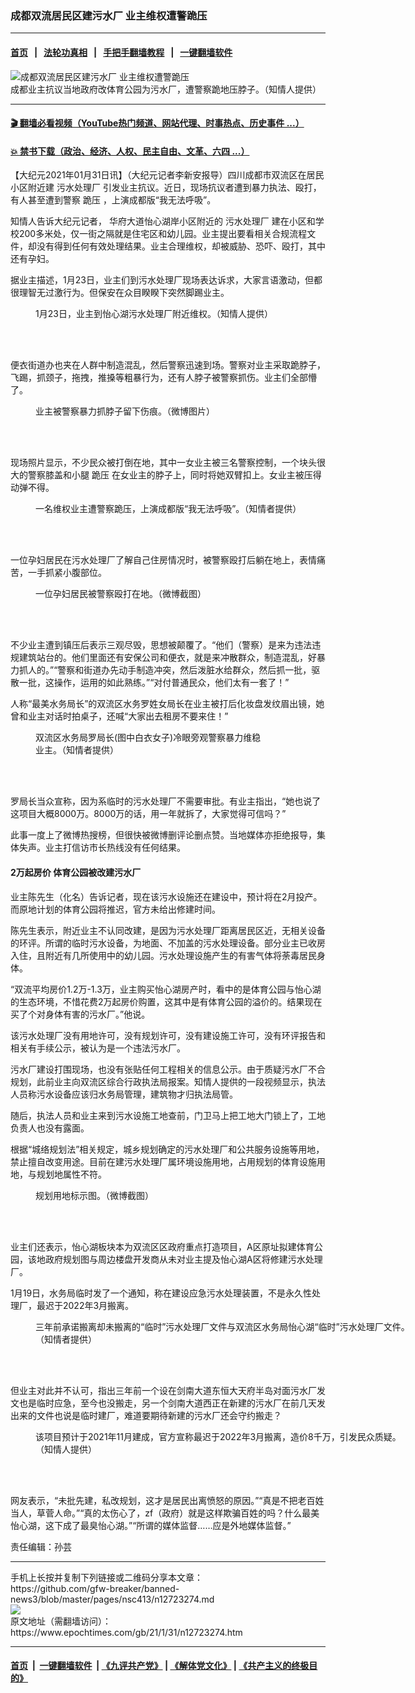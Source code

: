 ### 成都双流居民区建污水厂 业主维权遭警跪压
------------------------

#### [首页](https://github.com/gfw-breaker/banned-news3/blob/master/README.md) &nbsp;&nbsp;|&nbsp;&nbsp; [法轮功真相](https://github.com/begood0513/basic/blob/master/README.md)  &nbsp;&nbsp;|&nbsp;&nbsp; [手把手翻墙教程](https://github.com/gfw-breaker/guides/wiki)  &nbsp;&nbsp;|&nbsp;&nbsp; [一键翻墙软件](https://github.com/gfw-breaker/nogfw/blob/master/README.md)  



<div><img alt="成都双流居民区建污水厂 业主维权遭警跪压" class="attachment-djy_600_400 size-djy_600_400 wp-post-image" src="https://i.epochtimes.com/assets/uploads/2021/01/s1FotoJet-600x400.jpg"/>
<div class="caption">
 成都业主抗议当地政府改体育公园为污水厂，遭警察跪地压脖子。（知情人提供）
</div></div><hr/>

#### [ 🎬  翻墙必看视频（YouTube热门频道、网站代理、时事热点、历史事件 ...）](https://github.com/gfw-breaker/links/blob/master/banned.md)

#### [ 💥  禁书下载（政治、经济、人权、民主自由、文革、六四 ...）](https://github.com/gfw-breaker/books/blob/master/README.md)

<div><p>
 【大纪元2021年01月31日讯】（大纪元记者李新安报导）四川成都市双流区在居民小区附近建
 <ok href="https://www.epochtimes.com/gb/tag/%E6%B1%A1%E6%B0%B4%E5%A4%84%E7%90%86%E5%8E%82.html">
  污水处理厂
 </ok>
 引发业主抗议。近日，现场抗议者遭到暴力执法、殴打，有人甚至遭到警察
 <ok href="https://www.epochtimes.com/gb/tag/%E8%B7%AA%E5%8E%8B.html">
  跪压
 </ok>
 ，上演成都版“我无法呼吸”。
</p>
<p>
 知情人告诉大纪元记者，
 <span class="s1">
  华府大道怡心湖岸小区附近的
 </span>
 <ok href="https://www.epochtimes.com/gb/tag/%E6%B1%A1%E6%B0%B4%E5%A4%84%E7%90%86%E5%8E%82.html">
  污水处理厂
 </ok>
 建在小区和学校200多米处，仅一街之隔就是住宅区和幼儿园。业主提出要看相关合规流程文件，却没有得到任何有效处理结果。业主合理维权，却被威胁、恐吓、殴打，其中还有孕妇。
</p>
<p>
 据业主描述，1月23日，业主们到污水处理厂现场表达诉求，大家言语激动，但都很理智无过激行为。但保安在众目睽睽下突然脚踢业主。
</p>
<figure class="wp-caption aligncenter" id="attachment_12723299" style="width: 600px">
 <ok href="https://i.epochtimes.com/assets/uploads/2021/01/IMG_3408.jpg">
  <img alt="" class="size-large wp-image-12723299" src="https://i.epochtimes.com/assets/uploads/2021/01/IMG_3408-600x419.jpg"/>
 </ok>
 <br/><figcaption class="wp-caption-text">
  1月23日，业主到怡心湖污水处理厂附近维权。（知情人提供）
 </figcaption><br/>
</figure><br/>
<p>
 便衣街道办也夹在人群中制造混乱，然后警察迅速到场。警察对业主采取跪脖子，飞踢，抓颈子，拖拽，推搡等粗暴行为，还有人脖子被警察抓伤。业主们全部懵了。
</p>
<figure class="wp-caption aligncenter" id="attachment_12723300" style="width: 407px">
 <ok href="https://i.epochtimes.com/assets/uploads/2021/01/IMG_3404.jpg">
  <img alt="" class="wp-image-12723300" src="https://i.epochtimes.com/assets/uploads/2021/01/IMG_3404-600x779.jpg"/>
 </ok>
 <br/><figcaption class="wp-caption-text">
  业主被警察暴力抓脖子留下伤痕。（微博图片）
 </figcaption><br/>
</figure><br/>
<p>
 现场照片显示，不少民众被打倒在地，其中一女业主被三名警察控制，一个块头很大的警察膝盖和小腿
 <ok href="https://www.epochtimes.com/gb/tag/%E8%B7%AA%E5%8E%8B.html">
  跪压
 </ok>
 在女业主的脖子上，同时将她双臂扣上。女业主被压得动弹不得。
</p>
<figure class="wp-caption aligncenter" id="attachment_12723301" style="width: 600px">
 <ok href="https://i.epochtimes.com/assets/uploads/2021/01/IMG_3405.jpg">
  <img alt="" class="size-large wp-image-12723301" src="https://i.epochtimes.com/assets/uploads/2021/01/IMG_3405-600x429.jpg"/>
 </ok>
 <br/><figcaption class="wp-caption-text">
  一名维权业主遭警察跪压，上演成都版“我无法呼吸”。（知情者提供）
 </figcaption><br/>
</figure><br/>
<p>
 一位孕妇居民在污水处理厂了解自己住房情况时，被警察殴打后躺在地上，表情痛苦，一手抓紧小腹部位。
</p>
<figure class="wp-caption aligncenter" id="attachment_12723304" style="width: 355px">
 <ok href="https://i.epochtimes.com/assets/uploads/2021/01/s12FotoJet.jpg">
  <img alt="" class="wp-image-12723304" src="https://i.epochtimes.com/assets/uploads/2021/01/s12FotoJet-600x1010.jpg"/>
 </ok>
 <br/><figcaption class="wp-caption-text">
  一位孕妇居民被警察殴打在地。（微博截图）
 </figcaption><br/>
</figure><br/>
<p>
 不少业主遭到镇压后表示三观尽毁，思想被颠覆了。“他们（警察）是来为违法违规建筑站台的。他们里面还有安保公司和便衣，就是来冲散群众，制造混乱，好暴力抓人的。”“警察和街道办先动手制造冲突，然后泼脏水给群众，然后抓一批，驱散一批，这操作，运用的如此熟练。”“对付普通民众，他们太有一套了！”
</p>
<p>
 人称“最美水务局长”的双流区水务罗姓女局长在业主被打后化妆盘发纹眉出镜，她曾和业主对话时拍桌子，还喊“大家出去租房不要来住！”
</p>
<figure class="wp-caption aligncenter" id="attachment_12723306" style="width: 369px">
 <ok href="https://i.epochtimes.com/assets/uploads/2021/01/IMG_3409.jpg">
  <img alt="" class="wp-image-12723306" src="https://i.epochtimes.com/assets/uploads/2021/01/IMG_3409.jpg"/>
 </ok>
 <br/><figcaption class="wp-caption-text">
  双流区水务局罗局长(图中白衣女子)冷眼旁观警察暴力维稳业主。（知情者提供）
 </figcaption><br/>
</figure><br/>
<p>
 罗局长当众宣称，因为系临时的污水处理厂不需要审批。有业主指出，“她也说了这项目大概8000万。8000万的话，用一年就拆了，大家觉得可信吗？”
</p>
<p>
 此事一度上了微博热搜榜，但很快被微博删评论删点赞。当地媒体亦拒绝报导，集体失声。业主打信访市长热线没有任何结果。
</p>
<h4>
 2万起房价 体育公园被改建污水厂
</h4>
<p>
 业主陈先生（化名）告诉记者，现在该污水设施还在建设中，预计将在2月投产。而原地计划的体育公园将推迟，官方未给出修建时间。
</p>
<p>
 陈先生表示，附近业主不认同改建，是因为污水处理厂距离居民区近，无相关设备的环评。所谓的临时污水设备，为地面、不加盖的污水处理设备。部分业主已收房入住，且附近有几所使用中的幼儿园。污水处理设施产生的有害气体将荼毒居民身体。
</p>
<p>
 “双流平均房价1.2万-1.3万，业主购买怡心湖房产时，看中的是体育公园与怡心湖的生态环境，不惜花费2万起房价购置，这其中是有体育公园的溢价的。结果现在买了个对身体有害的污水厂。”他说。
</p>
<p>
 该污水处理厂没有用地许可，没有规划许可，没有建设施工许可，没有环评报告和相关有手续公示，被认为是一个违法污水厂。
</p>
<p>
 污水厂建设打围现场，也没有张贴任何工程相关的信息公示。由于质疑污水厂不合规划，此前业主向双流区综合行政执法局报案。知情人提供的一段视频显示，执法人员称污水设备应该归水务局管理，建筑物才归执法局管。
</p>
<p>
 随后，执法人员和业主来到污水设施工地查前，门卫马上把工地大门锁上了，工地负责人也没有露面。
</p>
<p>
 根据“城络规划法”相关规定，城乡规划确定的污水处理厂和公共服务设施等用地，禁止擅自改变用途。目前在建污水处理厂属环境设施用地，占用规划的体育设施用地，与规划地属性不符。
</p>
<figure class="wp-caption aligncenter" id="attachment_12723324" style="width: 426px">
 <ok href="https://i.epochtimes.com/assets/uploads/2021/01/x13FotoJet.jpg">
  <img alt="" class="wp-image-12723324" src="https://i.epochtimes.com/assets/uploads/2021/01/x13FotoJet-600x487.jpg"/>
 </ok>
 <br/><figcaption class="wp-caption-text">
  规划用地标示图。（微博截图）
 </figcaption><br/>
</figure><br/>
<p>
 业主们还表示，怡心湖板块本为双流区区政府重点打造项目，A区原址拟建体育公园，该地政府规划图与周边楼盘开发商从未对业主提及怡心湖A区将修建污水处理厂。
</p>
<p>
 1月19日，水务局临时发了一个通知，称在建设应急污水处理装置，不是永久性处理厂，最迟于2022年3月搬离。
</p>
<figure class="wp-caption aligncenter" id="attachment_12723328" style="width: 600px">
 <ok href="https://i.epochtimes.com/assets/uploads/2021/01/IMG_3407.jpg">
  <img alt="" class="size-large wp-image-12723328" src="https://i.epochtimes.com/assets/uploads/2021/01/IMG_3407-600x428.jpg"/>
 </ok>
 <br/><figcaption class="wp-caption-text">
  三年前承诺搬离却未搬离的“临时”污水处理厂文件与双流区水务局怡心湖“临时”污水处理厂文件。（知情者提供）
 </figcaption><br/>
</figure><br/>
<p>
 但业主对此并不认可，指出三年前一个设在剑南大道东恒大天府半岛对面污水厂发文也是临时应急，至今也没搬走，另一个剑南大道西正在新建的污水厂在前几天发出来的文件也说是临时建厂，难道要期待新建的污水厂还会守约搬走？
</p>
<figure class="wp-caption aligncenter" id="attachment_12723361" style="width: 600px">
 <ok href="https://i.epochtimes.com/assets/uploads/2021/01/x23FotoJet.jpg">
  <img alt="" class="size-large wp-image-12723361" src="https://i.epochtimes.com/assets/uploads/2021/01/x23FotoJet-600x400.jpg"/>
 </ok>
 <br/><figcaption class="wp-caption-text">
  该项目预计于2021年11月建成，官方宣称最迟于2022年3月搬离，造价8千万，引发民众质疑。（知情人提供）
 </figcaption><br/>
</figure><br/>
<p>
 网友表示，“未批先建，私改规划，这才是居民出离愤怒的原因。”“真是不把老百姓当人，草菅人命。”“真的太伤心了，zf（政府）就是这样欺骗百姓的吗？什么最美怡心湖，这下成了最臭怡心湖。”“所谓的媒体监督……应是外地媒体监督。”
</p>
<p>
 责任编辑：孙芸
</p>
</div>
<hr/>
手机上长按并复制下列链接或二维码分享本文章：<br/>
https://github.com/gfw-breaker/banned-news3/blob/master/pages/nsc413/n12723274.md <br/>
<a href='https://github.com/gfw-breaker/banned-news3/blob/master/pages/nsc413/n12723274.md'><img src='https://github.com/gfw-breaker/banned-news3/blob/master/pages/nsc413/n12723274.md.png'/></a> <br/>
原文地址（需翻墙访问）：https://www.epochtimes.com/gb/21/1/31/n12723274.htm


------------------------
#### [首页](https://github.com/gfw-breaker/banned-news3/blob/master/README.md) &nbsp;|&nbsp; [一键翻墙软件](https://github.com/gfw-breaker/nogfw/blob/master/README.md) &nbsp;| [《九评共产党》](https://github.com/gfw-breaker/9ping.md/blob/master/README.md#九评之一评共产党是什么) | [《解体党文化》](https://github.com/gfw-breaker/jtdwh.md/blob/master/README.md) | [《共产主义的终极目的》](https://github.com/gfw-breaker/gczydzjmd.md/blob/master/README.md)


<img src='http://gfw-breaker.win/banned-news3/pages/nsc413/n12723274.md' width='0px' height='0px'/>